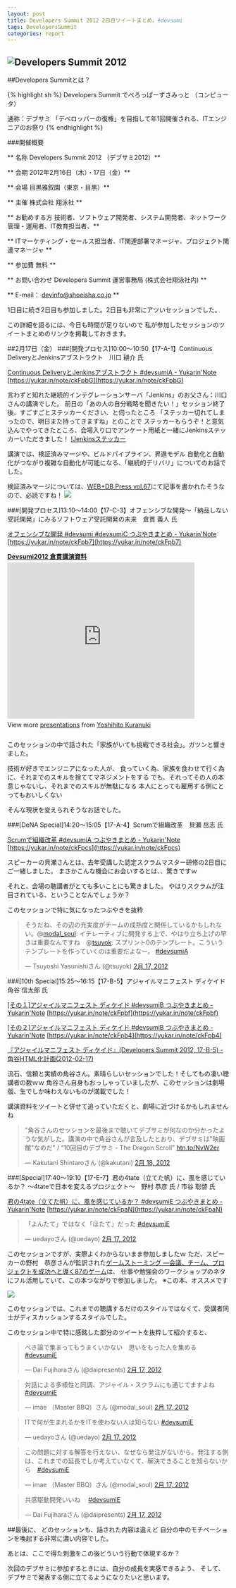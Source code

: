 ```yaml
---
layout: post
title: Developers Summit 2012 2日目ツイートまとめ。#devsumi
tags: DevelopersSummit
categories: report
---
```

![Developers Summit 2012](http://capture.heartrails.com/300x200/cool?http://seshop.com/se/timetable/21)
-----------------

##Developers Summitとは？

{% highlight sh %}
Developers Summit でべろっぱーずさみっと （コンピュータ）

通称：デブサミ
「デベロッパーの復権」を目指して年1回開催される、ITエンジニアのお祭り
{% endhighlight %}

###開催概要

** 名称	Developers Summit 2012 （デブサミ2012）**

** 会期	2012年2月16日（木）・17日（金）**

** 会場	目黒雅叙園（東京・目黒）**

** 主催	株式会社 翔泳社 **

** お勧めする方	技術者、ソフトウェア開発者、システム開発者、ネットワーク管理・運用者、IT教育担当者、**

** ITマーケティング・セールス担当者、IT関連部署マネージャ、プロジェクト関連マネージャ **

** 参加費	無料 **

** お問い合わせ	Developers Summit 運営事務局 (株式会社翔泳社内) **

** E-mail： devinfo@shoeisha.co.jp **

1日目に続き2日目も参加しました。2日目も非常にアツいセッションでした。


この詳細を語るには、今日も時間が足りないので
私が参加したセッションのツイートまとめのリンクを掲載しておきます。


##2月17日（金）
###[開発プロセス]10:00～10:50【17-A-1】Continuous DeliveryとJenkinsアブストラクト　川口 耕介 氏

[Continuous DeliveryとJenkinsアブストラクト #devsumiA  - Yukarin'Note](https://yukar.in/note/ckFpbG)
[https://yukar.in/note/ckFpbG](https://yukar.in/note/ckFpbG)

言わずと知れた継続的インテグレーションサーバ「Jenkins」のお父さん：川口さんの講演でした。
前日の「あの人の自分戦略を聞きたい！」セッション終了後、すごすごとステッカーください、と伺ったところ
「ステッカー切れてしまったので、明日また持ってきますね」とのことで
ステッカーもらうぞ！と意気込んでやってきたところ、会場入り口でアンケート用紙と一緒にJenkinsステッカーいただきました！
[!Jenkinsステッカー](./img/jenkins-sticker.jpg)

講演では、検証済みマージや、ビルドパイプライン、昇進モデル
自動化と自動化がつながり複雑な自動化が可能になる、「継続的デリバリ」についてのお話でした。

検証済みマージについては、[WEB+DB Press vol.67](http://www.amazon.co.jp/gp/product/4774149942/ref=as_li_ss_tl?ie=UTF8&tag=modalsoul-22&linkCode=as2&camp=247&creative=7399&creativeASIN=4774149942)にて記事を書かれたそうなので、必読ですね！
<a href="http://www.amazon.co.jp/gp/product/4774149942/ref=as_li_ss_il?ie=UTF8&tag=modalsoul-22&linkCode=as2&camp=247&creative=7399&creativeASIN=4774149942"><img border="0" src="http://ws.assoc-amazon.jp/widgets/q?_encoding=UTF8&Format=_SL110_&ASIN=4774149942&MarketPlace=JP&ID=AsinImage&WS=1&tag=modalsoul-22&ServiceVersion=20070822" ></a><img src="http://www.assoc-amazon.jp/e/ir?t=modalsoul-22&l=as2&o=9&a=4774149942" width="1" height="1" border="0" alt="" style="border:none !important; margin:0px !important;" />


###[開発プロセス]13:10～14:00【17-C-3】オフェンシブな開発～「納品しない受託開発」にみるソフトウェア受託開発の未来　倉貫 義人 氏

[オフェンシブな開発 #devsumi #devsumiC つぶやきまとめ  - Yukarin'Note](https://yukar.in/note/ckFpb7)
[https://yukar.in/note/ckFpb7](https://yukar.in/note/ckFpb7)

<div style="width:425px" id="__ss_11631411"> <strong style="display:block;margin:12px 0 4px"><a href="http://www.slideshare.net/kuranuki/devsumi2012-11631411" title="Devsumi2012 倉貫講演資料" target="_blank">Devsumi2012 倉貫講演資料</a></strong> <iframe src="http://www.slideshare.net/slideshow/embed_code/11631411" width="425" height="355" frameborder="0" marginwidth="0" marginheight="0" scrolling="no"></iframe> <div style="padding:5px 0 12px"> View more <a href="http://www.slideshare.net/" target="_blank">presentations</a> from <a href="http://www.slideshare.net/kuranuki" target="_blank">Yoshihito Kuranuki</a> </div> </div>

このセッションの中で話された「家族がいても挑戦できる社会」。ガツンと響きました。

技術が好きでエンジニアになった人が、
食っていく為、家族を食わせて行く為に、それまでのスキルを捨ててマネジメントをする
でも、それってその人の本意じゃないし、それまでのスキルが無駄になる
本人にとっても雇用する側にとってもおいしくない

そんな現状を変えられそうなお話でした。


###[DeNA Special]14:20～15:05【17-A-4】Scrumで組織改革　貝瀬 岳志 氏

[Scrumで組織改革 #devsumiA つぶやきまとめ  - Yukarin'Note](https://yukar.in/note/ckFpcs)
[https://yukar.in/note/ckFpcs](https://yukar.in/note/ckFpcs)

スピーカーの貝瀬さんとは、去年受講した認定スクラムマスター研修の2日目にご一緒しました。
まさかこんな機会にお会いするとは、、驚きですｗ

それと、会場の聴講者がとても多いことにも驚きました。
やはりスクラムが注目されている、ということなんでしょうか？

このセッションで特に気になったつぶやきを抜粋

<blockquote class="twitter-tweet" lang="ja"><p>そうだね、その辺の充実度がチームの成熟度と関係しているかもしれない。@<a href="https://twitter.com/modal_soul">modal_soul</a>: イテレーティブに開発する上で、やはり立ち上げの早さは重要なんですね　@<a href="https://twitter.com/tsuyok">tsuyok</a>: スプリント0のテンプレート。こういうテンプレートを作っていくのは重要だよなー。 <a href="https://twitter.com/search/%2523devsumiA">#devsumiA</a></p>&mdash; Tsuyoshi Yasunishiさん (@tsuyok) <a href="https://twitter.com/tsuyok/status/170383772905250816" data-datetime="2012-02-17T05:47:11+00:00">2月 17, 2012</a></blockquote>
<script src="//platform.twitter.com/widgets.js" charset="utf-8"></script>


###[10th Special]15:25～16:15【17-B-5】アジャイルマニフェスト ディケイド　角谷 信太郎 氏

[[その１]アジャイルマニフェスト ディケイド #devsumiB つぶやきまとめ  - Yukarin'Note](https://yukar.in/note/ckFpbf)
[https://yukar.in/note/ckFpbf](https://yukar.in/note/ckFpbf)

[[その２]アジャイルマニフェスト ディケイド #devsumiB つぶやきまとめ  - Yukarin'Note](https://yukar.in/note/ckFpb4)
[https://yukar.in/note/ckFpb4](https://yukar.in/note/ckFpb4)


[『アジャイルマニフェスト ディケイド』(Developers Summit 2012, 17-B-5) - 角谷HTML化計画(2012-02-17)](http://kakutani.com/20120217.html#p01)

<script src="http://speakerdeck.com/embed/4f3e7c48a0d46a001f012d8b.js"></script>

流石、信頼と実績の角谷さん。素晴らしいセッションでした！そしてもの凄い聴講者の数ｗｗ
角谷さん自身もおっしゃっていましたが、このセッションは劇場版、生でしか味わえないものが満載でした！

講演資料をツイートと併せて追っていただくと、劇場に近づけるかもしれませんね

<blockquote class="twitter-tweet" lang="ja"><p>"角谷さんのセッションを最後まで聴いてデブサミが何なのか分かったような気がした。講演の中で角谷さんが言及したとおり、デブサミは"映画館"なのだ" / “10回目のデブサミ - The Dragon Scroll” <a href="http://t.co/RhwzqMeB" title="http://htn.to/NvW2er">htn.to/NvW2er</a></p>&mdash; Kakutani Shintaroさん (@kakutani) <a href="https://twitter.com/kakutani/status/170889006152826881" data-datetime="2012-02-18T15:14:48+00:00">2月 18, 2012</a></blockquote>
<script src="//platform.twitter.com/widgets.js" charset="utf-8"></script>



###[Special]17:40～19:10【17-E-7】君の4tate（立てた帆）に、風を感じているか？ ～4tateで日本を変えるプロジェクト～　野村 恭彦 氏 / 市谷 聡啓 氏

[ 君の4tate（立てた帆）に、風を感じているか？ #devsumiE つぶやきまとめ  - Yukarin'Note](https://yukar.in/note/ckFpaN)
[https://yukar.in/note/ckFpaN](https://yukar.in/note/ckFpaN)

<blockquote class="twitter-tweet" lang="ja"><p>「よんたて」ではなく「ほたて」だった <a href="https://twitter.com/search/%2523devsumiE">#devsumiE</a></p>&mdash; uedayoさん (@uedayo) <a href="https://twitter.com/uedayo/status/170428328854040576" data-datetime="2012-02-17T08:44:14+00:00">2月 17, 2012</a></blockquote>
<script src="//platform.twitter.com/widgets.js" charset="utf-8"></script>

このセッションですが、実際よくわからないまま参加しましたｗ
ただ、スピーカーの野村　恭彦さんが監訳された[ゲームストーミング ―会議、チーム、プロジェクトを成功へと導く87のゲーム](http://www.amazon.co.jp/gp/product/4873115051/ref=as_li_ss_tl?ie=UTF8&tag=modalsoul-22&linkCode=as2&camp=247&creative=7399&creativeASIN=4873115051)は、
仕事や勉強会のワークショップのネタにフル活用していて、この本つながりで参加しました。
※この本、オススメです

<a href="http://www.amazon.co.jp/gp/product/4873115051/ref=as_li_ss_il?ie=UTF8&tag=modalsoul-22&linkCode=as2&camp=247&creative=7399&creativeASIN=4873115051"><img border="0" src="http://ws.assoc-amazon.jp/widgets/q?_encoding=UTF8&Format=_SL110_&ASIN=4873115051&MarketPlace=JP&ID=AsinImage&WS=1&tag=modalsoul-22&ServiceVersion=20070822" ></a><img src="http://www.assoc-amazon.jp/e/ir?t=modalsoul-22&l=as2&o=9&a=4873115051" width="1" height="1" border="0" alt="" style="border:none !important; margin:0px !important;" />

このセッションでは、これまでの聴講するだけのスタイルではなくて、受講者同士がディスカッションするスタイルでした。

このセッション中で特に感銘した部分のツイートを抜粋して紹介すると、

<blockquote class="twitter-tweet" lang="ja"><p>べき論で集まってもうまくいかない　思いをもった人を集める　 <a href="https://twitter.com/search/%2523devsumiE">#devsumiE</a></p>&mdash; Dai Fujiharaさん (@daipresents) <a href="https://twitter.com/daipresents/status/170441710839676928" data-datetime="2012-02-17T09:37:25+00:00">2月 17, 2012</a></blockquote>
<script src="//platform.twitter.com/widgets.js" charset="utf-8"></script>

<blockquote class="twitter-tweet" lang="ja"><p>対話による多様性と同調、アジャイル・スクラムにも通じてますよね <a href="https://twitter.com/search/%2523devsumiE">#devsumiE</a></p>&mdash; imae （Master BBQ）さん (@modal_soul) <a href="https://twitter.com/modal_soul/status/170442530129842176" data-datetime="2012-02-17T09:40:40+00:00">2月 17, 2012</a></blockquote>
<script src="//platform.twitter.com/widgets.js" charset="utf-8"></script>

<blockquote class="twitter-tweet" lang="ja"><p>ITで何が生まれるかをITを使わない人は知らない <a href="https://twitter.com/search/%2523devsumiE">#devsumiE</a></p>&mdash; uedayoさん (@uedayo) <a href="https://twitter.com/uedayo/status/170441898404757504" data-datetime="2012-02-17T09:38:09+00:00">2月 17, 2012</a></blockquote>
<script src="//platform.twitter.com/widgets.js" charset="utf-8"></script>

<blockquote class="twitter-tweet" lang="ja"><p>この問題に対する解答を行えない、なぜなら発注がないから。発注する側は、これまでの延長でしか考えていなくて、解決できることを知らないから　<a href="https://twitter.com/search/%2523devsumiE">#devsumiE</a></p>&mdash; imae （Master BBQ）さん (@modal_soul) <a href="https://twitter.com/modal_soul/status/170443275742871552" data-datetime="2012-02-17T09:43:38+00:00">2月 17, 2012</a></blockquote>
<script src="//platform.twitter.com/widgets.js" charset="utf-8"></script>

<blockquote class="twitter-tweet" lang="ja"><p>共感駆動開発いいね　 <a href="https://twitter.com/search/%2523devsumiE">#devsumiE</a></p>&mdash; Dai Fujiharaさん (@daipresents) <a href="https://twitter.com/daipresents/status/170445204791369728" data-datetime="2012-02-17T09:51:18+00:00">2月 17, 2012</a></blockquote>
<script src="//platform.twitter.com/widgets.js" charset="utf-8"></script>



##最後に、
どのセッションも、話された内容は違えど
自分の中のモチベーションを喚起する非常に濃い内容でした。

あとは、ここで得た刺激をこの後どういう行動で体現するか？

次回のデブサミに参加するときには、自分の成長を実感できるよう、
そして、デブサミで発表する側に立てるようになりたいと思います。

